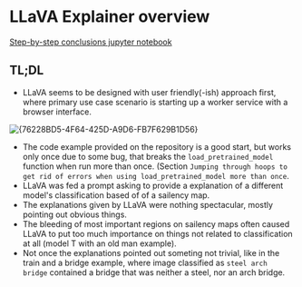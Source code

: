 # LLaVA Explainer overview
[Step-by-step conclusions jupyter notebook](https://github.com/WisniaN7/XAI-Projekt-Zaliczeniowy/blob/main/LLaVA/LLaVA.ipynb)

## TL;DL
* LLaVA seems to be designed with user friendly(-ish) approach first, where primary use case scenario is starting up a worker service with a browser interface.
  
![{76228BD5-4F64-425D-A9D6-FB7F629B1D56}](https://github.com/user-attachments/assets/6a3e420f-115a-4e35-98fd-3b2569255ee0)

* The code example provided on the repository is a good start, but works only once due to some bug, that breaks the `load_pretrained_model` function when run more than once. (Section ``Jumping through hoops to get rid of errors when using load_pretrained_model more than once``.
* LLaVA was fed a prompt asking to provide a explanation of a different model's classification based of of a sailency map.
* The explanations given by LLaVA were nothing spectacular, mostly pointing out obvious things.
* The bleeding of most important regions on sailency maps often caused LLaVA to put too much importance on things not related to classification at all (model T with an old man example).
* Not once the explanations pointed out someting not trivial, like in the train and a bridge example, where image classified as `steel arch bridge` contained a bridge that was neither a steel, nor an arch bridge.
